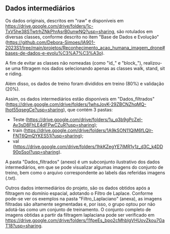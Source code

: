 ## Dados intermediários

Os dados originais, descritos em "raw" e disponíveis em https://drive.google.com/drive/folders/1c-TxV5he38STwtrhZNkPhrAsrB0unwNQ?usp=sharing, são rotulados em diversas classes, conforme descrito no item "Base de Dados e Evolução" (https://github.com/Debora-Simoes/IA901-2023S1/tree/main/projetos/Reconhecimento_acao_humana_imagem_drone#bases-de-dados-e-evolu%C3%A7%C3%A3o). 

A fim de evitar as classes não nomeadas (como "id_" e "block_"), realizou-se uma filtragem nos dados selecionando apenas as classes walk, stand, sit e riding.

Além disso, os dados de treino foram divididos em treino (80%) e validação (20%).

Assim, os dados intermediários estão disponíveis em "Dados_filtrados" (https://drive.google.com/drive/folders/1whsJovK-29ZBCNZhqMQ-Ihot55qsegCe?usp=sharing), que contém 3 pastas:

- Teste (https://drive.google.com/drive/folders/1u_q3b9gPcZeI-Av3sD8FhLE4dFPwCZuR?usp=sharing);
- train (https://drive.google.com/drive/folders/1A9kSON11QiM6fLQlr-FNT6QmQYKES51j?usp=sharing);
- val (https://drive.google.com/drive/folders/1hkKZegYE7iMR1y1z_d3C_k4DD90pSsol?usp=sharing).

A pasta "Dados_filtrados" (anexo) é um subconjunto ilustrativo dos dados intermediários, em que se pode visualizar algumas imagens do conjunto de treino, bem como o arquivo correspondente ao labels das referidas imagens (.txt).

Outros dados intermediários do projeto, são os dados obtidos após a filtragem no domínio espacial, adotando o Filtro de Laplace. Conforme pode-se ver os exemplos na pasta "Filtro_Laplaciano" (anexa), as imagens filtradas são altamente segmentadas e, por isso, o grupo optou por não adotá-las como um conjunto de treinamento. O conjunto completo de imagens obtidas a partir da filtragem laplaciana pode ser verificado em <https://drive.google.com/drive/folders/11fpeEs_bpo2cMhblgVHUovZkou7GaT18?usp=sharing>.
